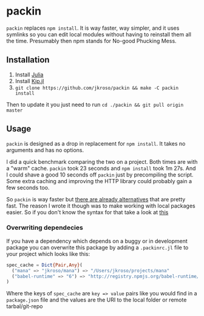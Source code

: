 # packin

`packin` replaces `npm install`. It is way faster, way simpler, and it uses symlinks so you can edit local modules without having to reinstall them all the time. Presumably then npm stands for No-good Phucking Mess.

## Installation

1. Install [Julia](//github.com/JuliaLang/julia)
2. Install [Kip.jl](//github.com/jkroso/Kip.jl)
3. `git clone https://github.com/jkroso/packin && make -C packin install`

Then to update it you just need to run `cd ./packin && git pull origin master`

## Usage

`packin` is designed as a drop in replacement for `npm install`. It takes no arguments and has no options.

I did a quick benchmark comparing the two on a project. Both times are with a "warm" cache. `packin` took 23 seconds and `npm install` took 1m 27s. And I could shave a good 10 seconds off `packin` just by precompiling the script. Some extra caching and improving the HTTP library could probably gain a few seconds too.

So `packin` is way faster but [there are already alternatives](//github.com/alexanderGugel/ied) that are pretty fast. The reason I wrote it though was to make working with local packages easier. So if you don't know the syntax for that take a look at [this](https://docs.npmjs.com/files/package.json#local-paths)

### Overwriting dependecies

If you have a dependency which depends on a buggy or in development package you can overwrite this package by adding a `.packinrc.jl` file to your project which looks like this:

```julia
spec_cache = Dict{Pair,Any}(
  ("mana" => "jkroso/mana") => "/Users/jkroso/projects/mana"
  ("babel-runtime" => "6") => "http://registry.npmjs.org/babel-runtime/-/babel-runtime-6.1.3.tgz"
)
```

Where the keys of `spec_cache` are `key => value` pairs like you would find in a `package.json` file and the values are the URI to the local folder or remote tarbal/git-repo
